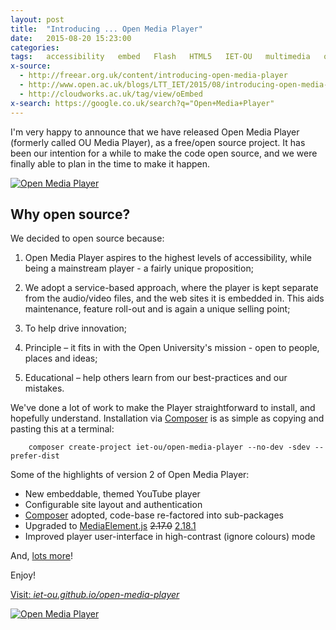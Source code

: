 ```yaml
---
layout: post
title:  "Introducing ... Open Media Player"
date:   2015-08-20 15:23:00
categories:
tags:   accessibility   embed   Flash   HTML5   IET-OU   multimedia   oEmbed   OU   ouplayer   usability   video   WAI-ARIA
x-source:
  - http://freear.org.uk/content/introducing-open-media-player
  - http://www.open.ac.uk/blogs/LTT_IET/2015/08/introducing-open-media-player/
  - http://cloudworks.ac.uk/tag/view/oEmbed
x-search: https://google.co.uk/search?q="Open+Media+Player"
---
```



I'm very happy to announce that we have released Open Media Player (formerly called OU Media Player), as a free/open source project. It has been our intention for a while to make the code open source, and we were finally able to plan in the time to make it happen.

[![Open Media Player][example-img]][link]

## Why open source?

We decided to open source because:

 1. Open Media Player aspires to the highest levels of accessibility, while being a mainstream player - a fairly unique proposition;

 2. We adopt a service-based approach, where the player is kept separate from the audio/video files, and the web sites it is embedded in. This aids maintenance, feature roll-out and is again a unique selling point;

 3. To help drive innovation;

 4. Principle – it fits in with the Open University's mission - open to people, places and ideas;

 5. Educational – help others learn from our best-practices and our mistakes.

We've done a lot of work to make the Player straightforward to install, and hopefully understand. Installation via [Composer][packagist] is as simple as copying and pasting this at a terminal:

```
    composer create-project iet-ou/open-media-player --no-dev -sdev --prefer-dist
```

Some of the highlights of version 2 of Open Media Player:

* New embeddable, themed YouTube player
* Configurable site layout and authentication
* [Composer][] adopted, code-base re-factored into sub-packages
* Upgraded to [MediaElement.js][] <del>2.17.0</del> <ins>2.18.1</ins>
* Improved player user-interface in high-contrast (ignore colours) mode

And, [lots more][releases]!

Enjoy!

[Visit: _iet-ou.github.io/open-media-player_][visit]

[![Open Media Player][logo]][link]


[Composer]: http://getcomposer.org/
[packagist]: https://packagist.org/packages/iet-ou/open-media-player "Open Media Player on Packagist"
[releases]: https://github.com/IET-OU/open-media-player/wiki/Releases#2x
[visit]: http://iet-ou.github.io/open-media-player/#!__BIG_ME__
[link]: http://iet-ou.github.io/open-media-player/
[example-img]: http://iet-ou.github.io/open-media-player/assets/images/omp-example.png
[logo]: http://iet-ou.github.io/open-media-player/badge.svg
[MediaElement.js]: http://mediaelementjs.com/

[End]: end
